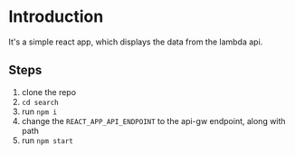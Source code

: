 # Introduction

It's a simple react app, which displays the data from the lambda api.

## Steps
1. clone the repo
2. `cd search` 
3. run `npm i`
4. change the `REACT_APP_API_ENDPOINT` to the api-gw endpoint, along with path
5. run `npm start`

